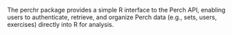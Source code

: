 The perchr package provides a simple R interface to the Perch API, enabling users to
    authenticate, retrieve, and organize Perch data (e.g., sets, users, exercises)
    directly into R for analysis.
